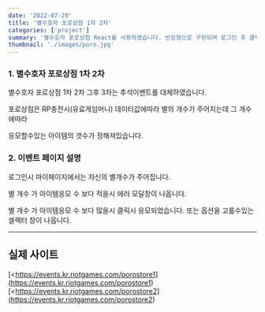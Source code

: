 ```yaml
---
date: '2022-07-29'
title: '별수호자 포로상점 1차 2차'
categories: ['project']
summary: '별수호자 포로상점 React를 사용하였습니다. 반응형으로 구현되며 로그인 후 클릭시 상품응모받기 클릭시 모달창이나오도록구현'
thumbnail: './images/poro.jpg'
---
```


### 1. 별수호자 포로상점 1차 2차
 
별수호자 포로상점 1차 2차 그후 3차는 추석이벤트롤 대체하였습니다.

포로상점은 RP충전시(유료게임머니) 데이터값에따라 별의 개수가 주어지는데 그 개수에따라 

응모할수있는 아이템의 갯수가 정해져있습니다.


### 2. 이벤트 페이지 설명

로그인시 마이페이지에서는 자신의 별개수가 주어집니다.

별 개수 가 아이템응모 수 보다 적을시 에러 모달창이 나옵니다.

별 개수 가 아이템응모 수 보다 많을시 클릭시 응모되었습니다. 또는 옵션을 고를수있는 셀렉터 창이 나옵니다. 

---

## 실제 사이트



[<https://events.kr.riotgames.com/porostore1](<https://events.kr.riotgames.com/porostore1>)
[<https://events.kr.riotgames.com/porostore2](<https://events.kr.riotgames.com/porostore2>)